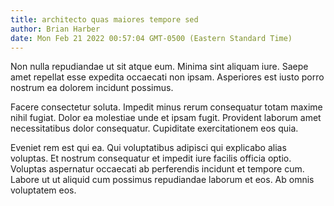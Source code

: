 ```yaml
---
title: architecto quas maiores tempore sed
author: Brian Harber
date: Mon Feb 21 2022 00:57:04 GMT-0500 (Eastern Standard Time)
---
```

Non nulla repudiandae ut sit atque eum. Minima sint aliquam iure. Saepe amet repellat esse expedita occaecati non ipsam. Asperiores est iusto porro nostrum ea dolorem incidunt possimus.

 Facere consectetur soluta. Impedit minus rerum consequatur totam maxime nihil fugiat. Dolor ea molestiae unde et ipsam fugit. Provident laborum amet necessitatibus dolor consequatur. Cupiditate exercitationem eos quia.

 Eveniet rem est qui ea. Qui voluptatibus adipisci qui explicabo alias voluptas. Et nostrum consequatur et impedit iure facilis officia optio. Voluptas aspernatur occaecati ab perferendis incidunt et tempore cum. Labore ut ut aliquid cum possimus repudiandae laborum et eos. Ab omnis voluptatem eos.
